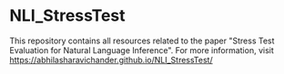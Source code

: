 # NLI_StressTest

This repository contains all resources related to the paper "Stress Test Evaluation for Natural Language Inference". For more information, visit https://abhilasharavichander.github.io/NLI_StressTest/
